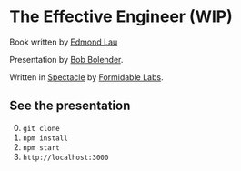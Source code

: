 # The Effective Engineer (WIP)

Book written by [Edmond Lau][0]

Presentation by [Bob Bolender][1].

Written in [Spectacle][2] by [Formidable Labs][3].

## See the presentation

0. `git clone`
0. `npm install`
0. `npm start`
0. `http://localhost:3000`

[0]: http://www.theeffectiveengineer.com/
[1]: https://awesomebob.xyz
[2]: https://github.com/FormidableLabs/spectacle
[3]: https://formidable.com/

